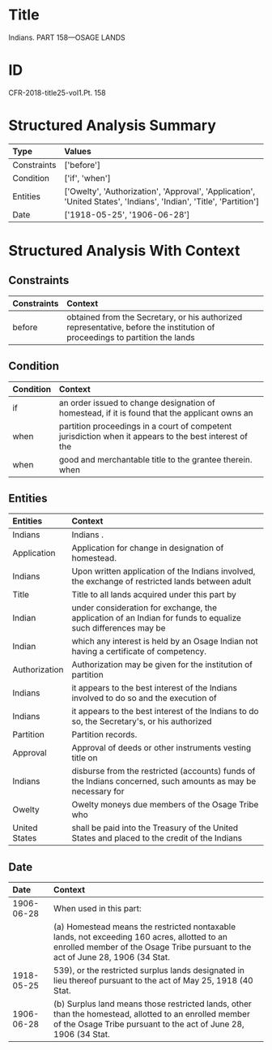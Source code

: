 # Title

 Indians. PART 158—OSAGE LANDS


# ID

 CFR-2018-title25-vol1.Pt. 158


# Structured Analysis Summary

| Type        | Values                                                                                                             |
|:------------|:-------------------------------------------------------------------------------------------------------------------|
| Constraints | ['before']                                                                                                         |
| Condition   | ['if', 'when']                                                                                                     |
| Entities    | ['Owelty', 'Authorization', 'Approval', 'Application', 'United States', 'Indians', 'Indian', 'Title', 'Partition'] |
| Date        | ['1918-05-25', '1906-06-28']                                                                                       |


# Structured Analysis With Context

 


## Constraints

| Constraints   | Context                                                                                                                     |
|:--------------|:----------------------------------------------------------------------------------------------------------------------------|
| before        | obtained from the Secretary, or his authorized representative, before the institution of proceedings to partition the lands |


## Condition

| Condition   | Context                                                                                                |
|:------------|:-------------------------------------------------------------------------------------------------------|
| if          | an order issued to change designation of homestead, if it is found that the applicant owns an          |
| when        | partition proceedings in a court of competent jurisdiction when it appears to the best interest of the |
| when        | good and merchantable title to the grantee therein. when                                               |


## Entities

| Entities      | Context                                                                                                      |
|:--------------|:-------------------------------------------------------------------------------------------------------------|
| Indians       | Indians .                                                                                                    |
| Application   | Application  for change in designation of homestead.                                                         |
| Indians       | Upon written application of the  Indians  involved, the exchange of restricted lands between adult           |
| Title         | Title to all lands acquired under this part by                                                               |
| Indian        | under consideration for exchange, the application of an Indian for funds to equalize such differences may be |
| Indian        | which any interest is held by an Osage Indian  not having a certificate of competency.                       |
| Authorization | Authorization may be given for the institution of partition                                                  |
| Indians       | it appears to the best interest of the Indians involved to do so and the execution of                        |
| Indians       | it appears to the best interest of the Indians to do so, the Secretary's, or his authorized                  |
| Partition     | Partition  records.                                                                                          |
| Approval      | Approval of deeds or other instruments vesting title on                                                      |
| Indians       | disburse from the restricted (accounts) funds of the Indians concerned, such amounts as may be necessary for |
| Owelty        | Owelty moneys due members of the Osage Tribe who                                                             |
| United States | shall be paid into the Treasury of the United States and placed to the credit of the Indians                 |


## Date

| Date       | Context                                                                                                                                                                                    |
|:-----------|:-------------------------------------------------------------------------------------------------------------------------------------------------------------------------------------------|
| 1906-06-28 | When used in this part:                                                                                                                                                                    |
|            |             (a) Homestead means the restricted nontaxable lands, not exceeding 160 acres, allotted to an enrolled member of the Osage Tribe pursuant to the act of June 28, 1906 (34 Stat. |
| 1918-05-25 | 539), or the restricted surplus lands designated in lieu thereof pursuant to the act of May 25, 1918 (40 Stat.                                                                             |
| 1906-06-28 | (b) Surplus land means those restricted lands, other than the homestead, allotted to an enrolled member of the Osage Tribe pursuant to the act of June 28, 1906 (34 Stat.                  |


